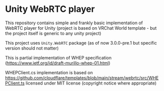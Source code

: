# Unity WebRTC player

This repository contains simple and frankly basic implementation of WebRTC player for Unity (project is based on VRChat World template - but the project itself is generic to any unity project)

This project uses `Unity.WebRTC` package (as of now 3.0.0-pre.1 but specific version should not matter)

This is partial implementation of WHEP specification (<https://www.ietf.org/id/draft-murillo-whep-01.html>) 

WHEPClient.cs implementation is based on <https://github.com/cloudflare/templates/blob/main/stream/webrtc/src/WHEPClient.ts> licensed under MIT license (copyright notice where appropriate)